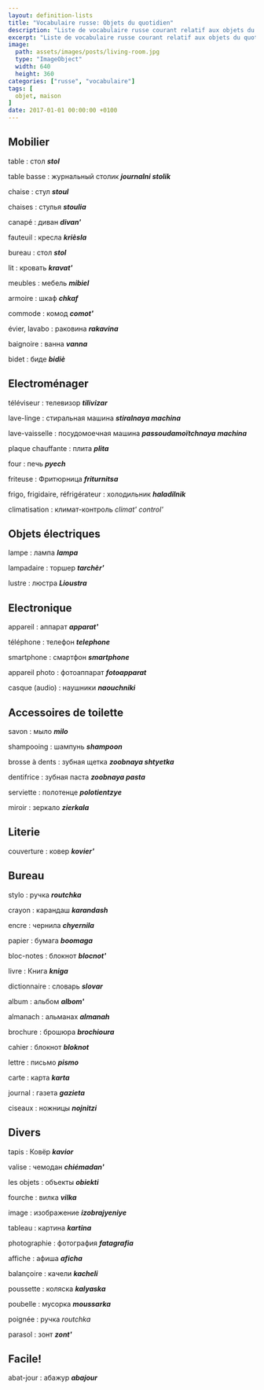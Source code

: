 ```yaml
---
layout: definition-lists
title: "Vocabulaire russe: Objets du quotidien"
description: "Liste de vocabulaire russe courant relatif aux objets du quotidien."
excerpt: "Liste de vocabulaire russe courant relatif aux objets du quotidien."
image:
  path: assets/images/posts/living-room.jpg
  type: "ImageObject"
  width: 640
  height: 360
categories: ["russe", "vocabulaire"]
tags: [
  objet, maison
]
date: 2017-01-01 00:00:00 +0100
---
```


## Mobilier

table
: стол
*__stol__*

table basse
: журнальный столик
*__journalni stolik__*

chaise
: стул
*__stoul__*

chaises
: стулья
*__stoulia__*

canapé
: диван
*__divan'__*

fauteuil
: кресла
*__krièsla__*

bureau
: стол
*__stol__*

lit
: кровать
*__kravat'__*

meubles
: мебель
*__mibiel__*

armoire
: шкаф
*__chkaf__*

commode
: комод
*__comot'__*

évier, lavabo
: раковина
*__rakavina__*

baignoire
: ванна
*__vanna__*

bidet
: биде
*__bidiè__*


## Electroménager

téléviseur
: телевизор
*__tilivizar__*

lave-linge
: стиральная машина
*__stiralnaya machina__*

lave-vaisselle
: посудомоечная машина
*__passoudamoïtchnaya machina__*

plaque chauffante
: плита
*__plita__*

four
: печь
*__pyech__*

friteuse
: Фритюрница
*__friturnitsa__*

frigo, frigidaire, réfrigérateur
: холодильник
*__haladilnik__*

climatisation
: климат-контроль
*climat' control'*


## Objets électriques

lampe
: лампа
*__lampa__*

lampadaire
: торшер
*__tarchèr'__*

lustre
: люстра
*__Lioustra__*


## Electronique

appareil
: аппарат
*__apparat'__*

téléphone
: телефон
*__telephone__*

smartphone
: смартфон
*__smartphone__*

appareil photo
: фотоаппарат
*__fotoapparat__*

casque (audio)
: наушники
*__naouchniki__*


## Accessoires de toilette

savon
: мыло
*__milo__*

shampooing
: шампунь
*__shampoon__*

brosse à dents
: зубная щетка
*__zoobnaya shtyetka__*

dentifrice
: зубная паста
*__zoobnaya pasta__*

serviette
: полотенце
*__polotientzye__*

miroir
: зеркало
*__zierkala__*


## Literie

couverture
: ковер
*__kovier'__*


## Bureau

stylo
: ручка
*__routchka__*

crayon
: карандаш
*__karandash__*

encre
: чернила
*__chyernila__*

papier
: бумага
*__boomaga__*

bloc-notes
: блокнот
*__blocnot'__*

livre
: Книга
*__kniga__*

dictionnaire
: словарь
*__slovar__*

album
: альбом
*__albom'__*

almanach
: альманах
*__almanah__*

brochure
: брошюра
*__brochioura__*

cahier
: блокнот
*__bloknot__*

lettre
: письмо
*__pismo__*

carte
: карта
*__karta__*

journal
: газета
*__gazieta__*

ciseaux
: ножницы
*__nojnitzi__*


## Divers

tapis
: Ковёр
*__kavior__*

valise
: чемодан
*__chiémadan'__*

les objets
: объекты
*__obiekti__*

fourche
: вилка
*__vilka__*

image
: изображение
*__izobrajyeniye__*

tableau
: картина
*__kartina__*

photographie
: фотография
*__fatagrafia__*

affiche
: афиша
*__aficha__*

balançoire
: качели
*__kacheli__*

poussette
: коляска
*__kalyaska__*

poubelle
: мусорка
*__moussarka__*

poignée
: ручка
*routchka*

parasol
: зонт
*__zont'__*


## Facile!

abat-jour
: абажур
*__abajour__*
